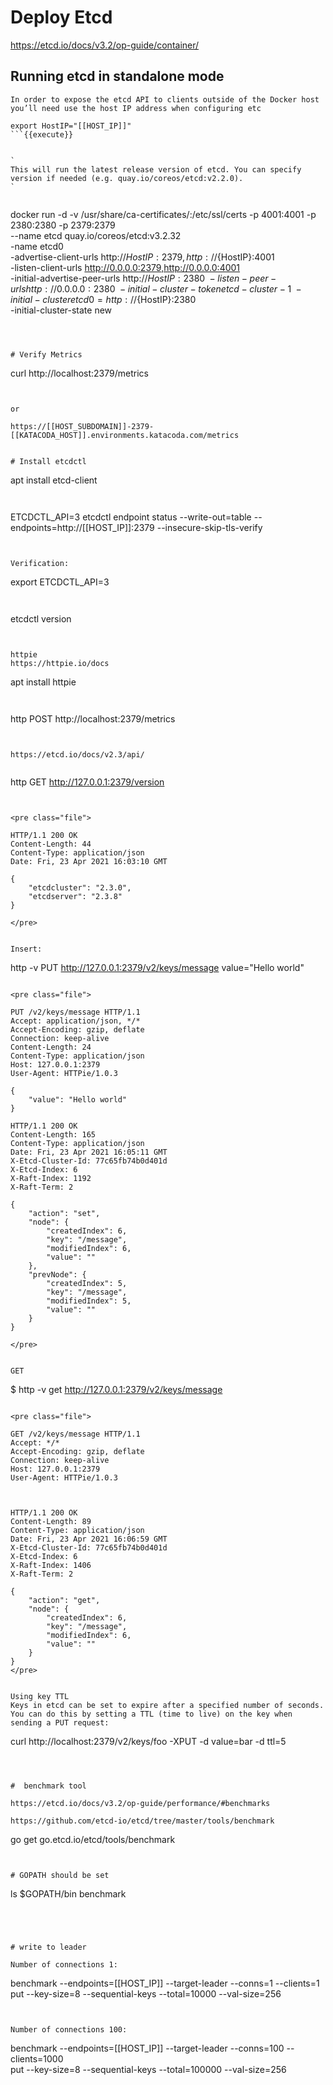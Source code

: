 # Deploy Etcd


https://etcd.io/docs/v3.2/op-guide/container/


## Running etcd in standalone mode

`
In order to expose the etcd API to clients outside of the Docker host you’ll need use the host IP address when configuring etc
`


```
export HostIP="[[HOST_IP]]"
```{{execute}}


`
This will run the latest release version of etcd. You can specify version if needed (e.g. quay.io/coreos/etcd:v2.2.0).
`


```
docker run -d -v /usr/share/ca-certificates/:/etc/ssl/certs -p 4001:4001 -p 2380:2380 -p 2379:2379 \
 --name etcd quay.io/coreos/etcd:v3.2.32 \
 -name etcd0 \
 -advertise-client-urls http://${HostIP}:2379,http://${HostIP}:4001 \
 -listen-client-urls http://0.0.0.0:2379,http://0.0.0.0:4001 \
 -initial-advertise-peer-urls http://${HostIP}:2380 \
 -listen-peer-urls http://0.0.0.0:2380 \
 -initial-cluster-token etcd-cluster-1 \
 -initial-cluster etcd0=http://${HostIP}:2380 \
 -initial-cluster-state new
```{{execute}}



# Verify Metrics

```
curl http://localhost:2379/metrics
```{{execute}}


or

https://[[HOST_SUBDOMAIN]]-2379-[[KATACODA_HOST]].environments.katacoda.com/metrics


# Install etcdctl

```
apt install etcd-client
```{{execute}}


```
ETCDCTL_API=3 etcdctl endpoint status --write-out=table --endpoints=http://[[HOST_IP]]:2379  --insecure-skip-tls-verify
```{{execute}}


Verification:

```
export ETCDCTL_API=3
```{{execute}}


```
etcdctl version
```{{execute}}


httpie
https://httpie.io/docs

```
apt install httpie
```{{execute}}


```
 http POST http://localhost:2379/metrics
```{{execute}}


https://etcd.io/docs/v2.3/api/


```
http GET http://127.0.0.1:2379/version
```{{execute}}


<pre class="file">

HTTP/1.1 200 OK
Content-Length: 44
Content-Type: application/json
Date: Fri, 23 Apr 2021 16:03:10 GMT

{
    "etcdcluster": "2.3.0",
    "etcdserver": "2.3.8"
}

</pre>


Insert:
```
http -v PUT http://127.0.0.1:2379/v2/keys/message value="Hello world" 
```{{execute}}

<pre class="file">

PUT /v2/keys/message HTTP/1.1
Accept: application/json, */*
Accept-Encoding: gzip, deflate
Connection: keep-alive
Content-Length: 24
Content-Type: application/json
Host: 127.0.0.1:2379
User-Agent: HTTPie/1.0.3

{
    "value": "Hello world"
}

HTTP/1.1 200 OK
Content-Length: 165
Content-Type: application/json
Date: Fri, 23 Apr 2021 16:05:11 GMT
X-Etcd-Cluster-Id: 77c65fb74b0d401d
X-Etcd-Index: 6
X-Raft-Index: 1192
X-Raft-Term: 2

{
    "action": "set",
    "node": {
        "createdIndex": 6,
        "key": "/message",
        "modifiedIndex": 6,
        "value": ""
    },
    "prevNode": {
        "createdIndex": 5,
        "key": "/message",
        "modifiedIndex": 5,
        "value": ""
    }
}

</pre>


GET
```
$ http -v  get http://127.0.0.1:2379/v2/keys/message
```{{execute}}

<pre class="file">

GET /v2/keys/message HTTP/1.1
Accept: */*
Accept-Encoding: gzip, deflate
Connection: keep-alive
Host: 127.0.0.1:2379
User-Agent: HTTPie/1.0.3



HTTP/1.1 200 OK
Content-Length: 89
Content-Type: application/json
Date: Fri, 23 Apr 2021 16:06:59 GMT
X-Etcd-Cluster-Id: 77c65fb74b0d401d
X-Etcd-Index: 6
X-Raft-Index: 1406
X-Raft-Term: 2

{
    "action": "get",
    "node": {
        "createdIndex": 6,
        "key": "/message",
        "modifiedIndex": 6,
        "value": ""
    }
}
</pre>


Using key TTL
Keys in etcd can be set to expire after a specified number of seconds. 
You can do this by setting a TTL (time to live) on the key when sending a PUT request:

```
curl http://localhost:2379/v2/keys/foo -XPUT -d value=bar -d ttl=5
```{{execute}}



#  benchmark tool

https://etcd.io/docs/v3.2/op-guide/performance/#benchmarks

https://github.com/etcd-io/etcd/tree/master/tools/benchmark

```
go get go.etcd.io/etcd/tools/benchmark
```{{execute}}


# GOPATH should be set

```
ls $GOPATH/bin
benchmark
```{{execute}}




# write to leader

Number of connections 1:

```
benchmark --endpoints=[[HOST_IP]] --target-leader --conns=1 --clients=1 \
    put --key-size=8 --sequential-keys --total=10000 --val-size=256
```{{execute}}


Number of connections 100:

```
benchmark --endpoints=[[HOST_IP]] --target-leader  --conns=100 --clients=1000 \
    put --key-size=8 --sequential-keys --total=100000 --val-size=256
```{{execute}}

